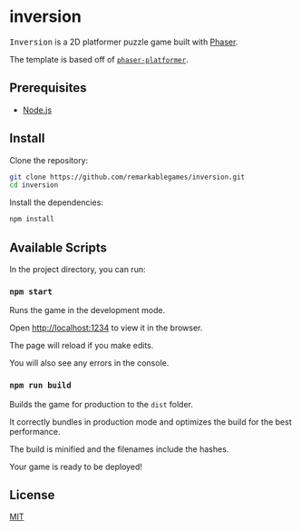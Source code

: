 # inversion

<kbd>Inversion</kbd> is a 2D platformer puzzle game built with [Phaser](https://phaser.io/).

The template is based off of [`phaser-platformer`](https://github.com/remarkablegames/phaser-platformer).

## Prerequisites

- [Node.js](https://nodejs.org/en/download/)

## Install

Clone the repository:

```sh
git clone https://github.com/remarkablegames/inversion.git
cd inversion
```

Install the dependencies:

```sh
npm install
```

## Available Scripts

In the project directory, you can run:

### `npm start`

Runs the game in the development mode.

Open [http://localhost:1234](http://localhost:1234) to view it in the browser.

The page will reload if you make edits.

You will also see any errors in the console.

### `npm run build`

Builds the game for production to the `dist` folder.

It correctly bundles in production mode and optimizes the build for the best performance.

The build is minified and the filenames include the hashes.

Your game is ready to be deployed!

## License

[MIT](LICENSE)

